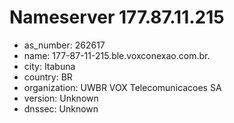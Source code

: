 # Nameserver 177.87.11.215

* as_number: 262617
* name: 177-87-11-215.ble.voxconexao.com.br.
* city: Itabuna
* country: BR
* organization: UWBR VOX Telecomunicacoes SA
* version: Unknown
* dnssec: Unknown

